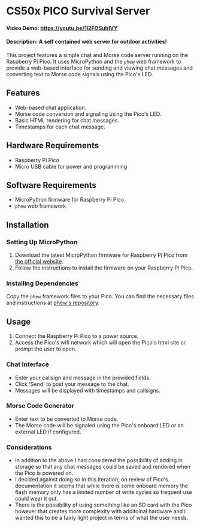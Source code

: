 # CS50x PICO Survival Server
#### Video Demo:  https://youtu.be/1l2FOSuhlVY
#### Description: A self contained web server for outdoor activities!

This project features a simple chat and Morse code server running on the Raspberry Pi Pico. It uses MicroPython and the `phew` web framework to provide a web-based interface for sending and viewing chat messages and converting text to Morse code signals using the Pico's LED.

## Features

- Web-based chat application.
- Morse code conversion and signaling using the Pico's LED.
- Basic HTML rendering for chat messages.
- Timestamps for each chat message.

## Hardware Requirements

- Raspberry Pi Pico
- Micro USB cable for power and programming

## Software Requirements

- MicroPython firmware for Raspberry Pi Pico
- `phew` web framework

## Installation

### Setting Up MicroPython

1. Download the latest MicroPython firmware for Raspberry Pi Pico from [the official website](https://micropython.org/download/rp2-pico/).
2. Follow the instructions to install the firmware on your Raspberry Pi Pico.

### Installing Dependencies

Copy the `phew` framework files to your Pico. You can find the necessary files and instructions at [phew's repository](https://github.com/pimoroni/phew).

## Usage

1. Connect the Raspberry Pi Pico to a power source.
2. Access the Pico's wifi network which will open the Pico's html site or prompt the user to open.

### Chat Interface

- Enter your callsign and message in the provided fields.
- Click 'Send' to post your message to the chat.
- Messages will be displayed with timestamps and callsigns.

### Morse Code Generator

- Enter text to be converted to Morse code.
- The Morse code will be signaled using the Pico's onboard LED or an external LED if configured.

### Considerations

- In addition to the above I had considered the possibility of adding in storage so that any chat messages could be saved and rendered when the Pico is powered on.
- I decided against doing so in this iteration, on review of Pico's documentation it seems that while there is some onboard memory the flash memory only has a limited number of write cycles so frequent use could wear it out.
- There is the possibility of using something like an SD card with the Pico however that creates more complexity with additoinal hardware and I wanted this to be a fairly light project in terms of what the user needs.
